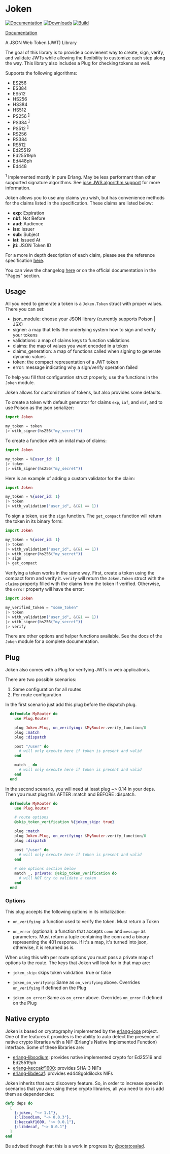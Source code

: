 # Joken

[![Documentation](https://img.shields.io/badge/docs-hexpm-blue.svg)](http://hexdocs.pm/joken/) [![Downloads](https://img.shields.io/hexpm/dt/joken.svg)](https://hex.pm/packages/joken) [![Build](https://travis-ci.org/bryanjos/joken.svg?branch=master)](https://travis-ci.org/bryanjos/joken)

[Documentation](http://hexdocs.pm/joken/)

A JSON Web Token (JWT) Library

The goal of this library is to provide a convienent way to create, sign, verify, and validate JWTs while allowing the flexibility to customize each step along the way. This library also includes a Plug for checking tokens as well. 

Supports the following algorithms:

* ES256
* ES384
* ES512
* HS256
* HS384
* HS512
* PS256 <sup>[1](#footnote-1)</sup>
* PS384 <sup>[1](#footnote-1)</sup>
* PS512 <sup>[1](#footnote-1)</sup>
* RS256
* RS384
* RS512
* Ed25519
* Ed25519ph
* Ed448ph
* Ed448

<sup><a name="footnote-1">1</a></sup> Implemented mostly in pure Erlang. May be less performant than other supported signature algorithms. See [jose JWS algorithm support](https://github.com/potatosalad/erlang-jose#json-web-signature-jws-rfc-7515) for more information.

Joken allows you to use any claims you wish, but has convenience methods for the claims listed in the specification. These claims are listed below:

* **exp**: Expiration
* **nbf**: Not Before
* **aud**: Audience
* **iss**: Issuer
* **sub**: Subject
* **iat**: Issued At
* **jti**: JSON Token ID

For a more in depth description of each claim, please see the reference specification [here](https://tools.ietf.org/html/rfc7519).

You can view the changelog [here](https://github.com/bryanjos/joken/blob/master/CHANGELOG.md) or on the official documentation in the "Pages" section.


## Usage

All you need to generate a token is a `Joken.Token` struct with proper values. 
There you can set:
- json_module: choose your JSON library (currently supports Poison | JSX)
- signer: a map that tells the underlying system how to sign and verify your 
tokens
- validations: a map of claims keys to function validations
- claims: the map of values you want encoded in a token
- claims_generation: a map of functions called when signing to generate dynamic values
- token: the compact representation of a JWT token
- error: message indicating why a sign/verify operation failed

To help you fill that configuration struct properly, use the functions in the `Joken` module.

Joken allows for customization of tokens, but also provides some defaults.

To create a token with default generator for claims `exp`, `iaf`, and `nbf`, and to use Poison as the json serializer:

```elixir
import Joken

my_token = token
|> with_signer(hs256("my_secret"))
```

To create a function with an inital map of claims:

```elixir
import Joken

my_token = %{user_id: 1}
|> token
|> with_signer(hs256("my_secret"))
```

Here is an example of adding a custom validator for the claim:

```elixir
import Joken

my_token = %{user_id: 1}
|> token
|> with_validation("user_id", &(&1 == 1))
```

To sign a token, use the `sign` function. The `get_compact` function will return the token in its binary form:

```elixir
import Joken

my_token = %{user_id: 1}
|> token
|> with_validation("user_id", &(&1 == 1))
|> with_signer(hs256("my_secret"))
|> sign
|> get_compact
```

Verifying a token works in the same way. First, create a token using the compact form and verify it. `verify` will return the `Joken.Token` struct with the `claims` property filled with the claims from the token if verified. Otherwise, the `error` property will have the error:

```elixir
import Joken

my_verified_token = "some_token"
|> token
|> with_validation("user_id", &(&1 == 1))
|> with_signer(hs256("my_secret"))
|> verify
```

There are other options and helper functions available. See the docs of the `Joken` module for a complete documentation.

## Plug

Joken also comes with a Plug for verifying JWTs in web applications.

There are two possible scenarios:

1. Same configuration for all routes
2. Per route configuration

In the first scenario just add this plug before the dispatch plug.

```elixir
  defmodule MyRouter do
    use Plug.Router

    plug Joken.Plug, on_verifying: &MyRouter.verify_function/0
    plug :match
    plug :dispatch

    post "/user" do
      # will only execute here if token is present and valid
    end

    match _ do
      # will only execute here if token is present and valid
    end
  end
```

In the second scenario, you will need at least plug ~> 0.14 in your deps. 
Then you must plug this AFTER :match and BEFORE :dispatch. 

```elixir
  defmodule MyRouter do
    use Plug.Router

    # route options
    @skip_token_verification %{joken_skip: true}

    plug :match
    plug Joken.Plug, on_verifying: &MyRouter.verify_function/0       
    plug :dispatch

    post "/user" do
      # will only execute here if token is present and valid
    end
    
    # see options section below
    match _, private: @skip_token_verification do
      # will NOT try to validate a token
    end
  end
```

### Options

This plug accepts the following options in its initialization:

- `on_verifying`: a function used to verify the token. Must return a Token

- `on_error` (optional): a function that accepts `conn` and `message` as parameters. Must
return a tuple containing the conn and a binary representing the 401 response. If it's a map,
it's turned into json, otherwise, it is returned as is.

When using this with per route options you must pass a private map of options
to the route. The keys that Joken will look for in that map are:

- `joken_skip`: skips token validation. true or false

- `joken_on_verifying`: Same as `on_verifying` above. Overrides `on_verifying` if defined on the Plug

- `joken_on_error`: Same as `on_error` above. Overrides `on_error` if defined on the Plug

## Native crypto

Joken is based on cryptography implemented by the [erlang-jose](https://github.com/potatosalad/erlang-jose) project. One of the features it provides is the ability to auto detect the presence of native crypto libraries with a NIF (Erlang's Native Implemented Function) interface. Some of these libraries are:

- [erlang-libsodium](https://github.com/potatosalad/erlang-libsodium): provides native implemented crypto for Ed25519 and Ed25519ph
- [erlang-keccakf1600](https://github.com/potatosalad/erlang-keccakf1600): provides SHA-3 NIFs
- [erlang-libdecaf](https://github.com/potatosalad/erlang-libdecaf): provides ed448goldilocks NIFs

Joken inherits that auto discovery feature. So, in order to increase speed in scenarios that you are using these crypto libraries, all you need to do is add them as dependencies:

```elixir
defp deps do
  [
    {:joken, "~> 1.1"},
    {:libsodium, "~> 0.0.3"},
    {:keccakf1600, "~> 0.0.1"},
    {:libdecaf, "~> 0.0.1"}
  ]
end
```

Be advised though that this is a work in progress by [@potatosalad](https://github.com/potatosalad).

